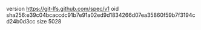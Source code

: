 version https://git-lfs.github.com/spec/v1
oid sha256:e39c04bcaccdc91b7e91a02ed9d1834266d07ea35860f59b7f3194cd24b0d3cc
size 5028
